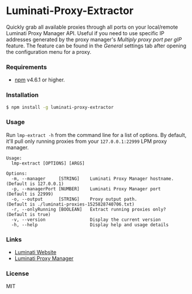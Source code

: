 # Luminati-Proxy-Extractor

Quickly grab all available proxies through all ports on your local/remote Luminati Proxy Manager API.
Useful if you need to use specific IP addresses generated by the proxy manager's *Multiply proxy port per gIP* feature.
The feature can be found in the *General* settings tab after opening the configuration menu for a proxy.

### Requirements
- [npm](https://www.npmjs.com/get-npm) v4.6.1 or higher.


### Installation
```bash
$ npm install -g luminati-proxy-extractor
```

### Usage
Run `lmp-extract -h` from the command line for a list of options.
By default, it'll pull only running proxies from your `127.0.0.1:22999` LPM proxy manager. 
```
Usage:
  lmp-extract [OPTIONS] [ARGS]

Options:
  -m, --manager     [STRING]    Luminati Proxy Manager hostname.    (Default is 127.0.0.1)
  -p, --managerPort [NUMBER]    Luminati Proxy Manager port         (Default is 22999)
  -o, --output      [STRING]    Proxy output path.                  (Default is ./luminati-proxies-1525828740706.txt)
  -r, --onlyRunning [BOOLEAN]   Extract running proxies only?       (Default is true)
  -v, --version                 Display the current version
  -h, --help                    Display help and usage details
```

### Links
- [Luminati Website](https://luminati.io)
- [Luminati Proxy Manager](https://github.com/luminati-io/luminati-proxy)

### License
MIT